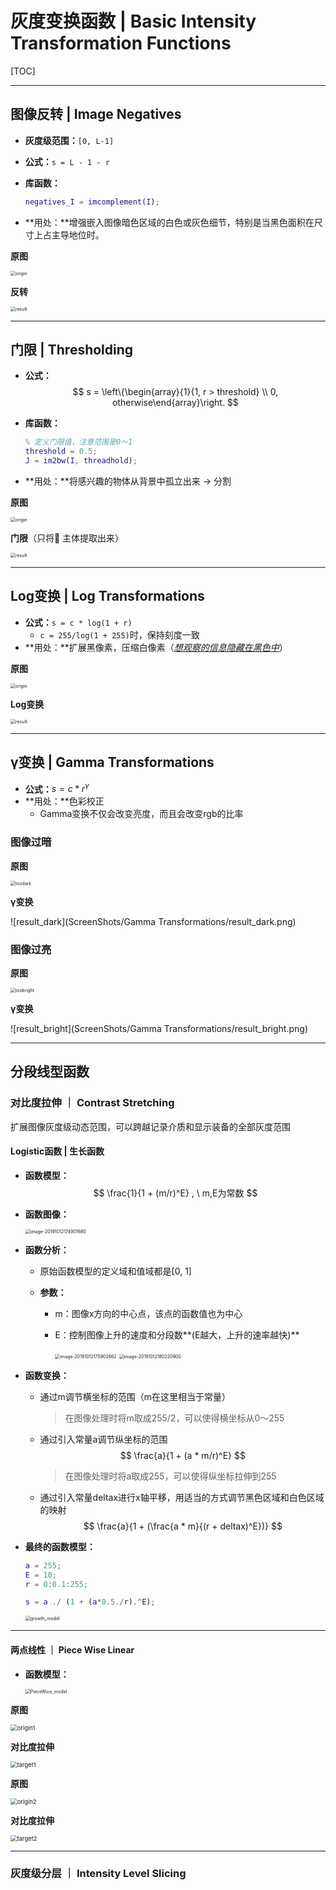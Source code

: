 # 灰度变换函数 | Basic Intensity Transformation Functions

[TOC]

------

## 图像反转 | Image Negatives

- **灰度级范围：**`[0, L-1]`

- **公式：**`s = L - 1 - r`

- **库函数：**

  ```matlab
  negatives_I = imcomplement(I);
  ```

- **用处：**增强嵌入图像暗色区域的白色或灰色细节，特别是当黑色面积在尺寸上占主导地位时。

**原图**

<img src="ScreenShots/Negatives/origin.png" alt="origin" style="zoom: 50%;" />

**反转**

<img src="ScreenShots/Negatives/result.png" alt="result" style="zoom:50%;" />

------

## 门限 | Thresholding

- **公式：**
  $$
  s = \left\{\begin{array}{1}{1, r > threshold} \\ 0, otherwise\end{array}\right.
  $$

- **库函数：**

  ```matlab
  % 定义门限值，注意范围是0～1
  threshold = 0.5;
  J = im2bw(I, threadhold);
  ```

- **用处：**将感兴趣的物体从背景中孤立出来 -> 分割

**原图**

<img src="ScreenShots/Thresholding/origin.jpg" alt="origin" style="zoom:50%;" />

**门限**（只将🌺 主体提取出来）

<img src="ScreenShots/Thresholding/result.png" alt="result" style="zoom:50%;" />

------

## Log变换 | Log Transformations

- **公式：**`s = c * log(1 + r)`
  - `c = 255/log(1 + 255)`时，保持刻度一致
- **用处：**扩展黑像素，压缩白像素（*<u>想观察的信息隐藏在黑色中</u>*）

**原图**

<img src="ScreenShots/Log Transformations/origin.png" alt="origin" style="zoom:50%;" />

**Log变换**

<img src="ScreenShots/Log Transformations/result.png" alt="result" style="zoom:50%;" />

------

## γ变换 | Gamma Transformations

- **公式：**$s = c * r^γ$
- **用处：**色彩校正
  - Gamma变换不仅会改变亮度，而且会改变rgb的比率

### 图像过暗

**原图**

<img src="ScreenShots/Gamma Transformations/toodark.png" alt="toodark" style="zoom:50%;" />

**γ变换**

![result_dark](ScreenShots/Gamma Transformations/result_dark.png)

### 图像过亮

**原图**

<img src="ScreenShots/Gamma Transformations/toobright.png" alt="toobright" style="zoom:50%;" />

**γ变换**

![result_bright](ScreenShots/Gamma Transformations/result_bright.png)

------

## 分段线型函数

### 对比度拉伸 ｜ Contrast Stretching

扩展图像灰度级动态范围，可以跨越记录介质和显示装备的全部灰度范围

#### Logistic函数 | 生长函数

- **函数模型：**
  $$
  \frac{1}{1 + (m/r)^E} , \ m,E为常数
  $$

- **函数图像：**

  <img src="ScreenShots/Contrast Stretching/growth_function_figure.png" alt="image-20191012174901680" style="zoom:50%;" />

- **函数分析：**

  - 原始函数模型的定义域和值域都是[0, 1]

  - **参数：**

    - m：图像x方向的中心点，该点的函数值也为中心

    - E：控制图像上升的速度和分段数**(E越大，上升的速率越快)**

      <img src="ScreenShots/Contrast Stretching/growth_function_E_1.png" alt="image-20191012175902662" style="zoom:50%;" />

      <img src="ScreenShots/Contrast Stretching/growth_function_E_2.png" alt="image-20191012180220900" style="zoom:50%;" />

- **函数变换：**

  - 通过m调节横坐标的范围（m在这里相当于常量）

    > 在图像处理时将m取成255/2，可以使得横坐标从0～255

  - 通过引入常量a调节纵坐标的范围
    $$
    \frac{a}{1 + (a * m/r)^E}
    $$

    > 在图像处理时将a取成255，可以使得纵坐标拉伸到255

    
    
  - 通过引入常量deltax进行x轴平移，用适当的方式调节黑色区域和白色区域的映射
    $$
    \frac{a}{1 + (\frac{a * m}{(r + deltax)^E})}
    $$
    

- **最终的函数模型：**

  ```matlab
  a = 255;
  E = 10;
  r = 0:0.1:255;
  
  s = a ./ (1 + (a*0.5./r).^E);
  ```

  <img src="ScreenShots/Contrast Stretching/growth_model.png" alt="growth_model" style="zoom:50%;" />

------

#### 两点线性 ｜ Piece Wise Linear

- **函数模型：**

  <img src="ScreenShots/Contrast Stretching/PieceWice_model.png" alt="PieceWice_model" style="zoom:50%;" />

**原图**

<img src="ScreenShots/Contrast Stretching/origin1.png" alt="origin1" style="zoom:67%;" />

**对比度拉伸**

<img src="ScreenShots/Contrast Stretching/target1.png" alt="target1" style="zoom:67%;" />

**原图**

<img src="ScreenShots/Contrast Stretching/origin2.png" alt="origin2" style="zoom:67%;" />

**对比度拉伸**

<img src="ScreenShots/Contrast Stretching/target2.png" alt="target2" style="zoom:67%;" />

------

### 灰度级分层 ｜ Intensity Level Slicing